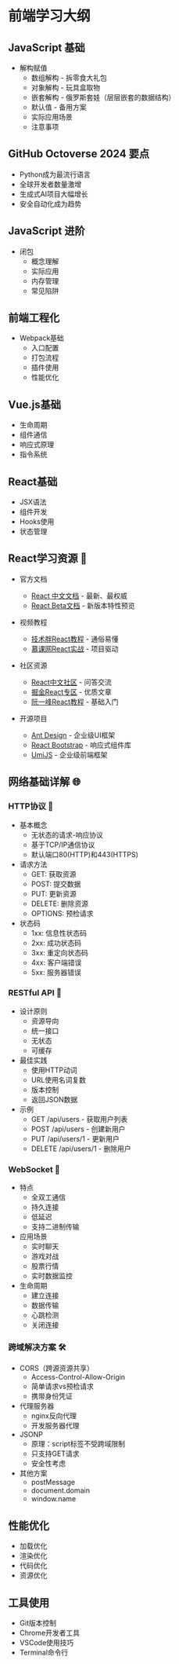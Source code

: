 # 前端学习大纲

## JavaScript 基础
- 解构赋值
  - 数组解构 - 拆零食大礼包
  - 对象解构 - 玩具盒取物
  - 嵌套解构 - 俄罗斯套娃（层层嵌套的数据结构）
  - 默认值 - 备用方案
  - 实际应用场景
  - 注意事项 

## GitHub Octoverse 2024 要点
- Python成为最流行语言
- 全球开发者数量激增
- 生成式AI项目大幅增长
- 安全自动化成为趋势

## JavaScript 进阶
- 闭包
  - 概念理解
  - 实际应用
  - 内存管理
  - 常见陷阱

## 前端工程化
- Webpack基础
  - 入口配置
  - 打包流程
  - 插件使用
  - 性能优化

## Vue.js基础
- 生命周期
- 组件通信
- 响应式原理
- 指令系统

## React基础
- JSX语法
- 组件开发
- Hooks使用
- 状态管理

## React学习资源 🚀
- 官方文档
  - [React 中文文档](https://zh-hans.react.dev/) - 最新、最权威
  - [React Beta文档](https://beta.reactjs.org/) - 新版本特性预览

- 视频教程
  - [技术胖React教程](https://jspang.com/detailed?id=46) - 通俗易懂
  - [慕课网React实战](https://coding.imooc.com/class/229.html) - 项目驱动

- 社区资源
  - [React中文社区](http://react-china.org/) - 问答交流
  - [掘金React专区](https://juejin.cn/tag/React.js) - 优质文章
  - [阮一峰React教程](https://github.com/ruanyf/react-demos) - 基础入门

- 开源项目
  - [Ant Design](https://ant.design/index-cn) - 企业级UI框架
  - [React Bootstrap](https://react-bootstrap.github.io/) - 响应式组件库
  - [UmiJS](https://umijs.org/zh-CN) - 企业级前端框架

## 网络基础详解 🌐

### HTTP协议 📡
- 基本概念
  - 无状态的请求-响应协议
  - 基于TCP/IP通信协议
  - 默认端口80(HTTP)和443(HTTPS)
- 请求方法
  - GET: 获取资源
  - POST: 提交数据
  - PUT: 更新资源
  - DELETE: 删除资源
  - OPTIONS: 预检请求
- 状态码
  - 1xx: 信息性状态码
  - 2xx: 成功状态码
  - 3xx: 重定向状态码
  - 4xx: 客户端错误
  - 5xx: 服务器错误

### RESTful API 🔄
- 设计原则
  - 资源导向
  - 统一接口
  - 无状态
  - 可缓存
- 最佳实践
  - 使用HTTP动词
  - URL使用名词复数
  - 版本控制
  - 返回JSON数据
- 示例
  - GET /api/users - 获取用户列表
  - POST /api/users - 创建新用户
  - PUT /api/users/1 - 更新用户
  - DELETE /api/users/1 - 删除用户

### WebSocket 🔌
- 特点
  - 全双工通信
  - 持久连接
  - 低延迟
  - 支持二进制传输
- 应用场景
  - 实时聊天
  - 游戏对战
  - 股票行情
  - 实时数据监控
- 生命周期
  - 建立连接
  - 数据传输
  - 心跳检测
  - 关闭连接

### 跨域解决方案 🛠
- CORS（跨源资源共享）
  - Access-Control-Allow-Origin
  - 简单请求vs预检请求
  - 携带身份凭证
- 代理服务器
  - nginx反向代理
  - 开发服务器代理
- JSONP
  - 原理：script标签不受跨域限制
  - 只支持GET请求
  - 安全性考虑
- 其他方案
  - postMessage
  - document.domain
  - window.name

## 性能优化
- 加载优化
- 渲染优化
- 代码优化
- 资源优化

## 工具使用
- Git版本控制
- Chrome开发者工具
- VSCode使用技巧
- Terminal命令行 